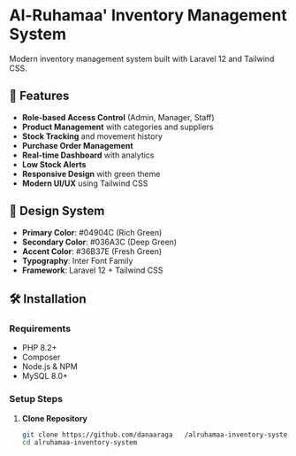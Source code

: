 # Al-Ruhamaa' Inventory Management System

Modern inventory management system built with Laravel 12 and Tailwind CSS.

## 🚀 Features

- **Role-based Access Control** (Admin, Manager, Staff)
- **Product Management** with categories and suppliers
- **Stock Tracking** and movement history
- **Purchase Order Management**
- **Real-time Dashboard** with analytics
- **Low Stock Alerts**
- **Responsive Design** with green theme
- **Modern UI/UX** using Tailwind CSS

## 🎨 Design System

- **Primary Color**: #04904C (Rich Green)
- **Secondary Color**: #036A3C (Deep Green)
- **Accent Color**: #36B37E (Fresh Green)
- **Typography**: Inter Font Family
- **Framework**: Laravel 12 + Tailwind CSS

## 🛠️ Installation

### Requirements
- PHP 8.2+
- Composer
- Node.js & NPM
- MySQL 8.0+

### Setup Steps

1. **Clone Repository**
   ```bash
   git clone https://github.com/danaaraga   /alruhamaa-inventory-system.git
   cd alruhamaa-inventory-system